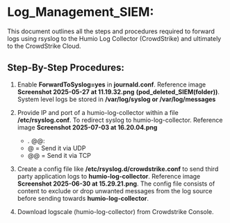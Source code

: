 # Log_Management_SIEM:
This document outlines all the steps and procedures required to forward logs using rsyslog to the Humio Log Collector (CrowdStrike) and ultimately to the CrowdStrike Cloud.

## Step-By-Step Procedures:
1. Enable **ForwardToSyslog=yes** in **journald.conf**. Reference image **Screenshot 2025-05-27 at 11.19.32.png**
   **(pod_deleted_SIEM(folder))**. System level logs be stored in **/var/log/syslog or /var/log/messages**
   
2. Provide IP and port of a humio-log-collector within a file **/etc/rsyslog.conf**. To redirect syslog to humio-log-collector. Reference       image **Screenshot 2025-07-03 at 16.20.04.png**
   - *.* @@<humio-log-collector-IP>:<port>
   - @ = Send it via UDP
   - @@ = Send it via TCP
   
3. Create a config file like **/etc/rsyslog.d/crowdstrike.conf** to send third party application logs to **humio-log-collector**. Reference     image **Screenshot 2025-06-30 at 15.29.21.png**. The config file consists of content to exclude or drop unwanted messages from the log       source before sending towards **humio-log-collector**.
   
4. Download logscale (humio-log-collector) from Crowdstrike Console.          
